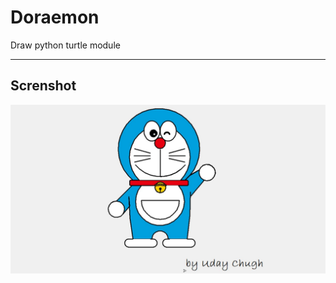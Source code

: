 # Doraemon
Draw python turtle module 
<hr>

## Screnshot
<img src="https://raw.githubusercontent.com/udaychugh/Python_Turtle_Graphics/main/doraemon/.idea/doraemon.JPG">
